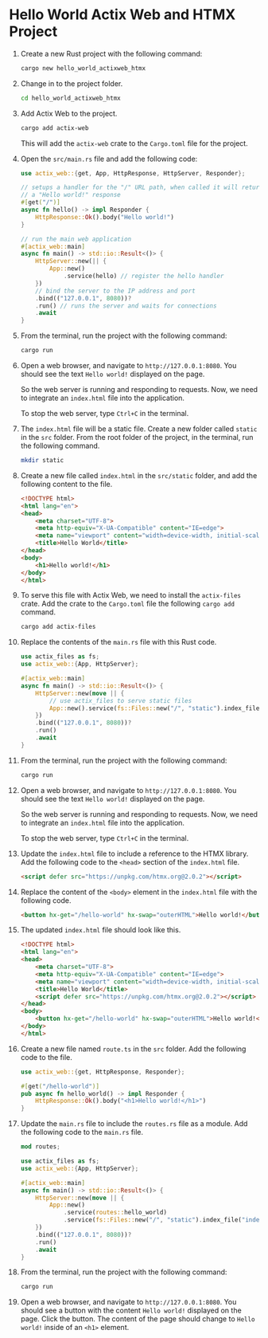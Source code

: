 # Hello World Actix Web and HTMX Project

1. Create a new Rust project with the following command:

    ```bash
    cargo new hello_world_actixweb_htmx
    ```

1. Change in to the project folder.

    ```bash
    cd hello_world_actixweb_htmx
    ```

1. Add Actix Web to the project.

    ```bash
    cargo add actix-web
    ```

    This will add the `actix-web` crate to the `Cargo.toml` file for the project.

1. Open the `src/main.rs` file and add the following code:

    ```rust
    use actix_web::{get, App, HttpResponse, HttpServer, Responder};

    // setups a handler for the "/" URL path, when called it will return
    // a "Hello world!" response
    #[get("/")]
    async fn hello() -> impl Responder {
        HttpResponse::Ok().body("Hello world!")
    }

    // run the main web application
    #[actix_web::main]
    async fn main() -> std::io::Result<()> {
        HttpServer::new(|| {
            App::new()
                .service(hello) // register the hello handler
        })
        // bind the server to the IP address and port
        .bind(("127.0.0.1", 8080))? 
        .run() // runs the server and waits for connections
        .await
    }
    ```

1. From the terminal, run the project with the following command:

    ```bash
    cargo run
    ```

1. Open a web browser, and navigate to `http://127.0.0.1:8080`. You should see the text `Hello world!` displayed on the page.

    So the web server is running and responding to requests. Now, we need to integrate an `index.html` file into the application.

    To stop the web server, type `Ctrl+C` in the terminal.

1. The `index.html` file will be a static file. Create a new folder called `static` in the `src` folder. From the root folder of the project, in the terminal, run the following command.

    ```bash
    mkdir static
    ```

1. Create a new file called `index.html` in the `src/static` folder, and add the following content to the file.

    ```html
    <!DOCTYPE html>
    <html lang="en">
    <head>
        <meta charset="UTF-8">
        <meta http-equiv="X-UA-Compatible" content="IE=edge">
        <meta name="viewport" content="width=device-width, initial-scale=1.0">
        <title>Hello World</title>
    </head>
    <body>
        <h1>Hello world!</h1>
    </body>
    </html>
    ```

1. To serve this file with Actix Web, we need to install the `actix-files` crate. Add the crate to the `Cargo.toml` file the following `cargo add` command.

    ```bash
    cargo add actix-files
    ```

1. Replace the contents of the `main.rs` file with this Rust code.

    ```rust
    use actix_files as fs;
    use actix_web::{App, HttpServer};

    #[actix_web::main]
    async fn main() -> std::io::Result<()> {
        HttpServer::new(move || {
            // use actix_files to serve static files
            App::new().service(fs::Files::new("/", "static").index_file("index.html"))
        })
        .bind(("127.0.0.1", 8080))?
        .run()
        .await
    }
    ```

1. From the terminal, run the project with the following command:

    ```bash
    cargo run
    ```

1. Open a web browser, and navigate to `http://127.0.0.1:8080`. You should see the text `Hello world!` displayed on the page.

    So the web server is running and responding to requests. Now, we need to integrate an `index.html` file into the application.

    To stop the web server, type `Ctrl+C` in the terminal.

1. Update the `index.html` file to include a reference to the HTMX library. Add the following code to the `<head>` section of the `index.html` file.

    ```html
    <script defer src="https://unpkg.com/htmx.org@2.0.2"></script>
    ```

1. Replace the content of the `<body>` element in the `index.html` file with the following code.

    ```html
    <button hx-get="/hello-world" hx-swap="outerHTML">Hello world!</button>
    ```

1. The updated `index.html` file should look like this.

    ```html
    <!DOCTYPE html>
    <html lang="en">
    <head>
        <meta charset="UTF-8">
        <meta http-equiv="X-UA-Compatible" content="IE=edge">
        <meta name="viewport" content="width=device-width, initial-scale=1.0">
        <title>Hello World</title>
        <script defer src="https://unpkg.com/htmx.org@2.0.2"></script>
    </head>
    <body>
        <button hx-get="/hello-world" hx-swap="outerHTML">Hello world!</button>
    </body>
    </html>
    ```

1. Create a new file named `route.ts` in the `src` folder. Add the following code to the file.

    ```rust
    use actix_web::{get, HttpResponse, Responder};

    #[get("/hello-world")]
    pub async fn hello_world() -> impl Responder {
        HttpResponse::Ok().body("<h1>Hello world!</h1>")
    }
    ```

1. Update the `main.rs` file to include the `routes.rs` file as a module. Add the following code to the `main.rs` file.

    ```rust
    mod routes;

    use actix_files as fs;
    use actix_web::{App, HttpServer};

    #[actix_web::main]
    async fn main() -> std::io::Result<()> {
        HttpServer::new(move || {
            App::new()
                .service(routes::hello_world)
                .service(fs::Files::new("/", "static").index_file("index.html"))
        })
        .bind(("127.0.0.1", 8080))?
        .run()
        .await
    }
    ```

1. From the terminal, run the project with the following command:

    ```bash
    cargo run
    ```

1. Open a web browser, and navigate to `http://127.0.0.1:8080`. You should see a button with the content `Hello world!` displayed on the page. Click the button. The content of the page should change to `Hello world!` inside of an `<h1>` element.
